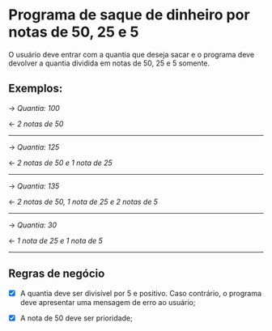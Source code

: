 # Programa de saque de dinheiro por notas de 50, 25 e 5

O usuário deve entrar com a quantia que deseja sacar e o programa deve devolver
a quantia dividida em notas de 50, 25 e 5 somente.

## Exemplos:

-> *Quantia: 100*

<- *2 notas de 50*

---

-> *Quantia: 125*

<- *2 notas de 50 e 1 nota de 25*

---

-> *Quantia: 135*

<- *2 notas de 50, 1 nota de 25 e 2 notas de 5*

---

-> *Quantia: 30*

<- *1 nota de 25 e 1 nota de 5*

---

## Regras de negócio

- [x] A quantia deve ser divisível por 5 e positivo. Caso contrário, o programa
  deve apresentar
  uma mensagem de erro ao usuário;

- [x] A nota de 50 deve ser prioridade;

